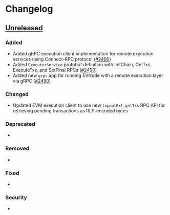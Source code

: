 
# Changelog

<!--
All notable changes to this module will be documented in this file.

The format is based on [Keep a Changelog](https://keepachangelog.com/en/1.0.0/),
and this project adheres to [Semantic Versioning](https://semver.org/spec/v2.0.0.html).
-->

## [Unreleased]

### Added

<!-- New features or capabilities -->
- Added gRPC execution client implementation for remote execution services using Connect-RPC protocol ([#2490](https://github.com/evstack/ev-node/pull/2490))
- Added `ExecutorService` protobuf definition with InitChain, GetTxs, ExecuteTxs, and SetFinal RPCs ([#2490](https://github.com/evstack/ev-node/pull/2490))
- Added new `grpc` app for running EVNode with a remote execution layer via gRPC ([#2490](https://github.com/evstack/ev-node/pull/2490))

### Changed

<!-- Changes to existing functionality -->
- Updated EVM execution client to use new `txpoolExt_getTxs` RPC API for retrieving pending transactions as RLP-encoded bytes

### Deprecated

<!-- Features that will be removed in future versions -->
-

### Removed

<!-- Features that were removed -->
-

### Fixed

<!-- Bug fixes -->
-

### Security

<!-- Security vulnerability fixes -->
-

<!--
## Category Guidelines:

### Added
- New features
- New APIs
- New configuration options
- New commands
- New integrations

### Changed
- API changes (breaking or non-breaking)
- Behavior changes
- Performance improvements
- Refactoring (only if it affects users)
- Documentation updates (major ones)
- Default value changes

### Deprecated
- Features planned for removal
- Old APIs being phased out
- Configuration options being replaced

### Removed
- Deleted features
- Removed APIs
- Removed configuration options
- Removed dependencies

### Fixed
- Bug fixes
- Crash fixes
- Memory leak fixes
- Race condition fixes
- Incorrect behavior fixes

### Security
- Security vulnerability patches
- Security hardening
- Authentication/authorization fixes
- Cryptographic updates

## Writing Good Changelog Entries:

DO:
- Start with a verb (Added, Fixed, Changed, etc.)
- Include PR number: "Fixed memory leak in block sync (#1234)"
- Be concise but descriptive
- Focus on WHAT changed and WHY it matters to users
- Group related changes

DON'T:
- Include internal refactoring that doesn't affect users
- Use technical jargon without explanation
- Write from developer perspective
- Include every minor change

## Version Numbering:

Given a version number MAJOR.MINOR.PATCH:

- MAJOR: Incompatible API changes
- MINOR: Backwards-compatible functionality additions
- PATCH: Backwards-compatible bug fixes

Pre-release versions: 0.x.y (anything may change)
-->

<!-- Links -->
[Unreleased]: https://github.com/evstack/ev-node/compare/v1.0.0-beta.1...HEAD

